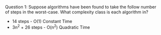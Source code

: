 Question 1: Suppose algorithms have been found to take the follow number of steps in the worst-case. What complexity class is each algorithm in?

- 14 steps - O(1) Constant Time
- 3n<sup>2</sup> + 26 steps - O(n<sup>2</sup>) Quadratic Time


